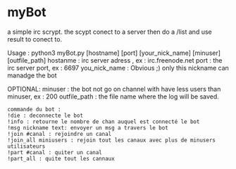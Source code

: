 # myBot
a simple irc scrypt. the scypt conect to a server then do a /list and use result to conect to.

Usage : python3 myBot.py [hostname] [port] [your_nick_name] [minuser] [outfile_path]
  hostanme : irc server adress , ex : irc.freenode.net
  port : the irc server port, ex : 6697
  you_nick_name : Obvious ;) only this nickname can manadge the bot 

OPTIONAL:
  minuser : the bot not go on channel with have less users than minuser, ex : 200
  outfile_path : the file name where the log will be saved.
  
	commande du bot :
	!die : deconnecte le bot
	!info : retourne le nombre de chan auquel est connecté le bot
	!msg nickname text: envoyer un msg a travers le bot
	!join #canal : rejoindre un canal
	!join_all miniusers : rejoin tout les canaux avec plus de minusers utilisateurs
	!part #canal : quiter un canal
	!part_all : quite tout les cannaux 
